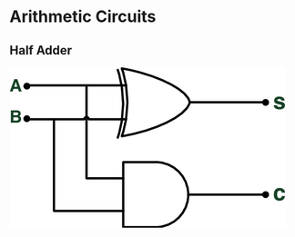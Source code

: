 # Arithmetic Circuits
## Half Adder 
![alt text](https://github.com/Mohamed-Ammar/Arithmetic_Circuits/blob/main/Arithmetic/HalfAdder/Half-adder-circuit-diagram.png)
